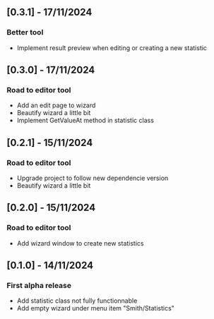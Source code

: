 ## [0.3.1] - 17/11/2024
### Better tool
- Implement result preview when editing or creating a new statistic

## [0.3.0] - 17/11/2024
### Road to editor tool
- Add an edit page to wizard
- Beautify wizard a little bit
- Implement GetValueAt method in statistic class 

## [0.2.1] - 15/11/2024
### Road to editor tool
- Upgrade project to follow new dependencie version
- Beautify wizard a little bit

## [0.2.0] - 15/11/2024
### Road to editor tool
- Add wizard window to create new statistics

## [0.1.0] - 14/11/2024
### First alpha release
- Add statistic class not fully functionnable
- Add empty wizard under menu item "Smith/Statistics"